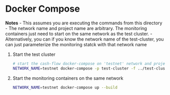 # Docker Compose

**Notes**
    - This assumes you are executing the commands from this directory
    - The network name and project name are arbitrary.  The monitoring containers just need to start on the same network as the test cluster.
    - Alternatively, you can if you know the network name of the test-cluster, you can just parameterize the monitoring statck with that network name

1. Start the test cluster

    ```bash
    # start the cash-flow docker-compose on 'testnet' network and project name 'test' 
    NETWORK_NAME=testnet docker-compose -p test-cluster -f ../test-clusters/cash-flow/backend/docker-compose.yaml up --build
    ```

2. Start the monitoring containers on the same network

    ```bash
    NETWORK_NAME=testnet docker-compose up --build
    ```
